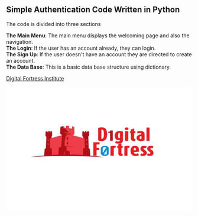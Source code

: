 ## Simple Authentication Code Written in Python

The code is divided into three sections

**The Main Menu**: The main menu displays the welcoming page and also the navigation.  
**The Login**: If the user has an account already, they can login.  
**The Sign Up**: If the user doesn't have an account they are directed to create an account.  
**The Data Base**: This is a basic data base structure using dictionary.

[Digital Fortress Institute][web-link]

![ourimage](digitalfortresslogo.jpg)


[web-link]:https://www.digitalfortressltd.com